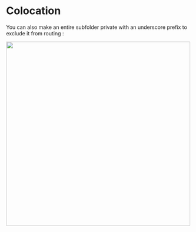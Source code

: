 <!-- .slide: class="two-column with-code title-margin-sm" -->

<style>
  .routing-colocation-private-img {
    width: 500px;
    height: auto;
  }
</style>

# Colocation

You can also make an entire subfolder private with an underscore prefix to exclude it from routing :

<img src="./assets/images/02-routing/colocation_folder.png" class="routing-colocation-private-img"  />
